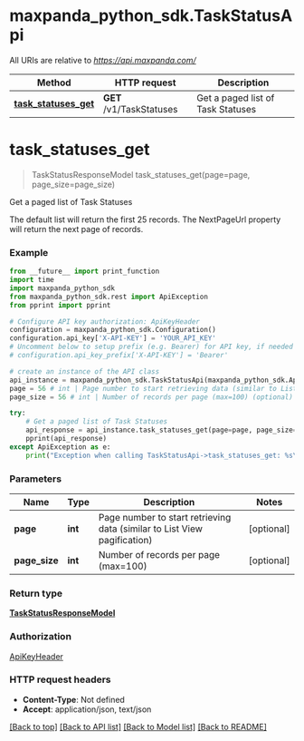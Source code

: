 # maxpanda_python_sdk.TaskStatusApi

All URIs are relative to *https://api.maxpanda.com/*

Method | HTTP request | Description
------------- | ------------- | -------------
[**task_statuses_get**](TaskStatusApi.md#task_statuses_get) | **GET** /v1/TaskStatuses | Get a paged list of Task Statuses

# **task_statuses_get**
> TaskStatusResponseModel task_statuses_get(page=page, page_size=page_size)

Get a paged list of Task Statuses

The default list will return the first 25 records.  The NextPageUrl property will return the next page of records.

### Example
```python
from __future__ import print_function
import time
import maxpanda_python_sdk
from maxpanda_python_sdk.rest import ApiException
from pprint import pprint

# Configure API key authorization: ApiKeyHeader
configuration = maxpanda_python_sdk.Configuration()
configuration.api_key['X-API-KEY'] = 'YOUR_API_KEY'
# Uncomment below to setup prefix (e.g. Bearer) for API key, if needed
# configuration.api_key_prefix['X-API-KEY'] = 'Bearer'

# create an instance of the API class
api_instance = maxpanda_python_sdk.TaskStatusApi(maxpanda_python_sdk.ApiClient(configuration))
page = 56 # int | Page number to start retrieving data (similar to List View pagification) (optional)
page_size = 56 # int | Number of records per page (max=100) (optional)

try:
    # Get a paged list of Task Statuses
    api_response = api_instance.task_statuses_get(page=page, page_size=page_size)
    pprint(api_response)
except ApiException as e:
    print("Exception when calling TaskStatusApi->task_statuses_get: %s\n" % e)
```

### Parameters

Name | Type | Description  | Notes
------------- | ------------- | ------------- | -------------
 **page** | **int**| Page number to start retrieving data (similar to List View pagification) | [optional] 
 **page_size** | **int**| Number of records per page (max&#x3D;100) | [optional] 

### Return type

[**TaskStatusResponseModel**](TaskStatusResponseModel.md)

### Authorization

[ApiKeyHeader](../README.md#ApiKeyHeader)

### HTTP request headers

 - **Content-Type**: Not defined
 - **Accept**: application/json, text/json

[[Back to top]](#) [[Back to API list]](../README.md#documentation-for-api-endpoints) [[Back to Model list]](../README.md#documentation-for-models) [[Back to README]](../README.md)

